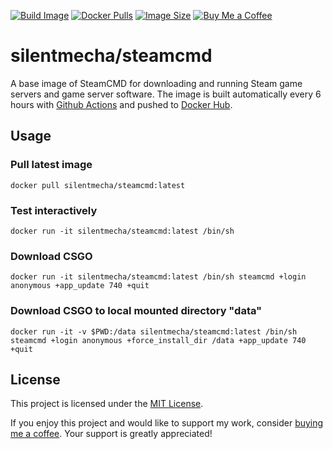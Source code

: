 [![Build Image](https://github.com/silentmecha/steamcmd/actions/workflows/build.yml/badge.svg)](https://github.com/silentmecha/steamcmd/actions/workflows/build.yml)
[![Docker Pulls](https://img.shields.io/docker/pulls/silentmecha/steamcmd.svg)](https://hub.docker.com/r/silentmecha/steamcmd)
[![Image Size](https://img.shields.io/docker/image-size/silentmecha/steamcmd/latest.svg)](https://hub.docker.com/r/silentmecha/steamcmd)
[![Buy Me a Coffee](https://img.shields.io/badge/Buy%20Me%20a%20Coffee-donate-success?logo=buy-me-a-coffee&logoColor=white)](https://www.buymeacoffee.com/silent001)

# silentmecha/steamcmd

A base image of SteamCMD for downloading and running Steam game servers
and game server software. The image is built automatically every 6 hours with
[Github Actions](https://github.com/silentmecha/steamcmd/actions) and pushed to [Docker Hub](https://hub.docker.com/).

## Usage

### Pull latest image
```shell
docker pull silentmecha/steamcmd:latest
```
### Test interactively
```shell
docker run -it silentmecha/steamcmd:latest /bin/sh
```
### Download CSGO
```shell
docker run -it silentmecha/steamcmd:latest /bin/sh steamcmd +login anonymous +app_update 740 +quit
```
### Download CSGO to local mounted directory "data"
```shell
docker run -it -v $PWD:/data silentmecha/steamcmd:latest /bin/sh steamcmd +login anonymous +force_install_dir /data +app_update 740 +quit
```

## License

This project is licensed under the [MIT License](LICENSE).

If you enjoy this project and would like to support my work, consider [buying me a coffee](https://www.buymeacoffee.com/silent001). Your support is greatly appreciated!